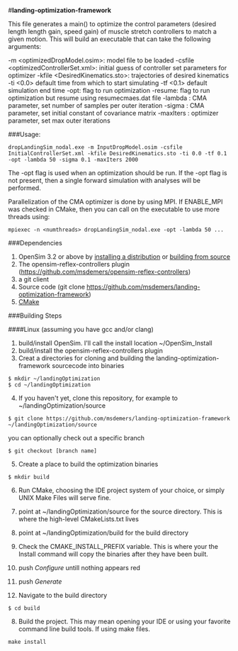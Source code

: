 #**landing-optimization-framework**

This file generates a main() to optimize the control parameters (desired length
length gain, speed gain) of muscle stretch controllers to match a given motion.
This will build an executable that can take the following arguments:

  -m <optimizedDropModel.osim>: model file to be loaded
  -csfile <optimizedControllerSet.xml>: initial guess of controller set parameters for optimizer
  -kfile <DesiredKinematics.sto>: trajectories of desired kinematics
  -ti <0.0> default time from which to start simulating
  -tf <0.1> default simulation end time
  -opt: flag to run optimization
  -resume: flag to run optimization but resume using resumecmaes.dat file
  -lambda <int>: CMA parameter, set number of samples per outer iteration
  -sigma <double>: CMA parameter, set initial constant of covariance matrix
  -maxIters <int>: optimizer parameter, set max outer iterations

###Usage: 
```
dropLandingSim_nodal.exe -m InputDropModel.osim -csfile InitialControllerSet.xml -kfile DesiredKinematics.sto -ti 0.0 -tf 0.1 -opt -lambda 50 -sigma 0.1 -maxIters 2000
```
The -opt flag is used when an optimization should be run. If the -opt flag is
not present, then a single forward simulation with analyses will be performed.

Parallelization of the CMA optimizer is done by using MPI. If ENABLE_MPI was
checked in CMake, then you can call on the executable to use more threads using:
```
mpiexec -n <numthreads> dropLandingSim_nodal.exe -opt -lambda 50 ...
```

###Dependencies
1. OpenSim 3.2 or above by [installing a distribution](https://simtk.org/home/opensim) or [building from source](https://github.com/opensim-org/opensim-core)
2. The opensim-reflex-controllers plugin (https://github.com/msdemers/opensim-reflex-controllers)
3. a git client
4. Source code (git clone https://github.com/msdemers/landing-optimization-framework)
5. [CMake](http://www.cmake.org/)

###Building Steps

####Linux (assuming you have gcc and/or clang)
1. build/install OpenSim. I'll call the install location ~/OpenSim_Install
2. build/install the opensim-reflex-controllers plugin
3. Creat a directories for cloning and building the landing-optimization-framework sourcecode into binaries
```
$ mkdir ~/landingOptimization
$ cd ~/landingOptimization
```
4. If you haven't yet, clone this repository, for example to ~/landingOptimization/source
```
$ git clone https://github.com/msdemers/landing-optimization-framework ~/landingOptimization/source
```
you can optionally check out a specific branch
```
$ git checkout [branch name]
```
5. Create a place to build the optimization binaries
```
$ mkdir build
```
6. Run CMake, choosing the IDE project system of your choice, or simply UNIX Make Files will serve fine.
  1. point at ~/landingOptimization/source for the source directory. This is where the high-level CMakeLists.txt lives
  2. point at ~/landingOptimization/build for the build directory
  3. Check the CMAKE_INSTALL_PREFIX variable.  This is where your the Install command will copy the binaries after they have been built.
  4. push *Configure* untill nothing appears red
  5. push *Generate*
  
7. Navigate to the build directory
```
$ cd build
```
8. Build the project. This may mean opening your IDE or using your favorite command line build tools.  If using make files.
```
make install
```

